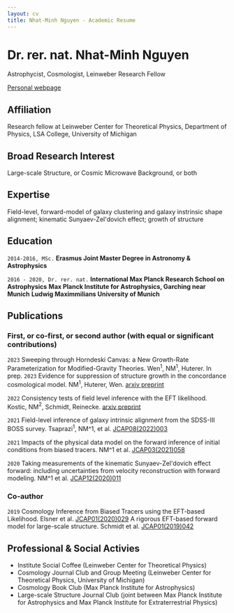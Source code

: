 ```yaml
---
layout: cv
title: Nhat-Minh Nguyen - Academic Resume
---
```

# Dr. rer. nat. Nhat-Minh Nguyen
Astrophycist, Cosmologist, Leinweber Research Fellow

<div id="webaddress">
<a href="https://minhmpa.github.io/">Personal webpage</a>
</div>

## Affiliation

Research fellow at Leinweber Center for Theoretical Physics, Department of Physics, LSA College, University of Michigan

## Broad Research Interest

Large-scale Structure, or Cosmic Microwave Background, or both

## Expertise

Field-level, forward-model of galaxy clustering and galaxy instrinsic shape alignment; kinematic Sunyaev-Zel'dovich effect; growth of structure

## Education

`2014-2016, MSc.`
__Erasmus Joint Master Degree in Astronomy & Astrophysics__

`2016 - 2020, Dr. rer. nat.`
__International Max Planck Research School on Astrophysics__
__Max Planck Institute for Astrophysics, Garching near Munich__
__Ludwig Maximmilians University of Munich__

## Publications

<!-- A list is also available [online](http://scholar.google.co.uk/citations?user=LTOTl0YAAAAJ) -->

### First, or co-first, or second author (with equal or significant contributions)

`2023`
Sweeping through Horndeski Canvas: a New Growth-Rate Parameterization for Modified-Gravity Theories. Wen$^1$, NM$^1$, Huterer. In prep.
`2023`
Evidence for suppression of structure growth in the concordance cosmological model. NM$^1$, Huterer, Wen. <a href="https://arxiv.org/abs/2302.01331">arxiv preprint</a>

`2022`
Consistency tests of field level inference with the EFT likelihood. Kostic, NM$^2$, Schmidt, Reinecke. <a href="https://arxiv.org/abs/2212.07875">arxiv preprint</a>

`2021`
Field-level inference of galaxy intrinsic alignment from the SDSS-III BOSS survey. Tsaprazi$^1$, NM^$1$, et al. <a href="https://iopscience.iop.org/article/10.1088/1475-7516/2022/08/003">JCAP08(2022)003</a>

`2021`
Impacts of the physical data model on the forward inference of initial conditions from biased tracers. NM^$1$ et al. <a href="https://iopscience.iop.org/article/10.1088/1475-7516/2021/03/058">JCAP03(2021)058</a>

`2020`
Taking measurements of the kinematic Sunyaev-Zel'dovich effect forward: including uncertainties from velocity reconstruction with forward modeling. NM^$1$ et al. <a href="">JCAP12(2020)011</a>

### Co-author

`2019`
Cosmology Inference from Biased Tracers using the EFT-based Likelihood. Elsner et al. <a href="https://iopscience.iop.org/article/10.1088/1475-7516/2020/01/029">JCAP01(2020)029</a>
A rigorous EFT-based forward model for large-scale structure. Schmidt et al. <a href="https://iopscience.iop.org/article/10.1088/1475-7516/2019/01/042">JCAP01(2019)042</a>


## Professional & Social Activies

- Institute Social Coffee (Leinweber Center for Theoretical Physics)
- Cosmology Journal Club and Group Meeting (Leinweber Center for Theoretical Physics, University of Michigan)
- Cosmology Book Club (Max Planck Institute for Astrophysics)
- Large-scale Structure Journal Club (joint between Max Planck Institute for Astrophysics and Max Planck Institute for Extraterrestrial Physics)

<!-- ### Footer

Last updated: May 2013 -->


